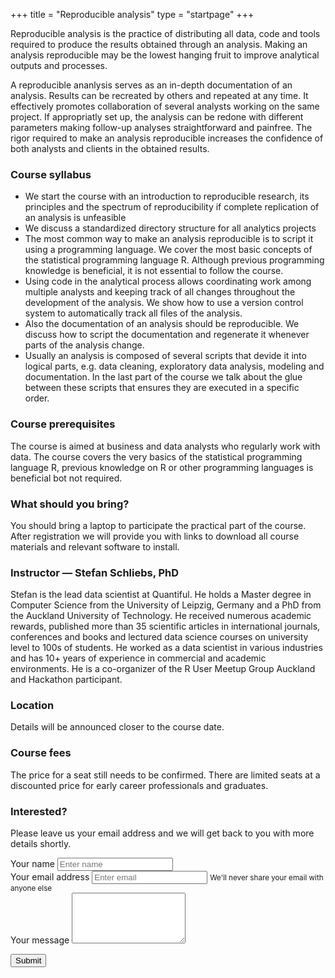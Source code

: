 +++
title = "Reproducible analysis"
type = "startpage"
+++

Reproducible analysis is the practice of distributing all data, code and tools required to produce the results obtained through an analysis.
Making an analysis reproducible may be the lowest hanging fruit to improve analytical outputs and processes. 

<!--more-->

A reproducible ananlysis serves as an in-depth documentation of an analysis.
Results can be recreated by others and repeated at any time.
It effectively promotes collaboration of several analysts working on the same project.
If appropriatly set up, the analysis can be redone with different parameters making follow-up analyses straightforward and painfree.
The rigor required to make an analysis reproducible increases the confidence of both analysts and clients in the obtained results.

### Course syllabus

- We start the course with an introduction to reproducible research, its principles and 
  the spectrum of reproducibility if complete replication of an analysis is unfeasible
- We discuss a standardized directory structure for all analytics projects 
- The most common way to make an analysis reproducible is to script it using a programming language. 
  We cover the most basic concepts of the statistical programming language R. 
  Although previous programming knowledge is beneficial, it is not essential to follow the course.
- Using code in the analytical process allows coordinating work among multiple analysts and 
  keeping track of all changes throughout the development of the analysis. 
  We show how to use a version control system to automatically track all files of the analysis.
- Also the documentation of an analysis should be reproducible.
  We discuss how to script the documentation and regenerate it whenever parts of the analysis change.
- Usually an analysis is composed of several scripts that devide it into logical parts, 
  e.g. data cleaning, exploratory data analysis, modeling and documentation. 
  In the last part of the course we talk about the glue between these scripts 
  that ensures they are executed in a specific order.



### Course prerequisites

The course is aimed at business and data analysts who regularly work with data.
The course covers the very basics of the statistical programming language R, previous knowledge on R or other programming languages is beneficial bot not required.


### What should you bring?

You should bring a laptop to participate the practical part of the course.
After registration we will provide you with links to download all course materials and relevant software to install.


### Instructor — Stefan Schliebs, PhD

Stefan is the lead data scientist at Quantiful.
He holds a Master degree in Computer Science from the University of Leipzig, Germany and a PhD from the Auckland University of Technology. He received numerous academic rewards, published more than 35 scientific articles in international journals, conferences and books and lectured data science courses on university level to 100s of students. He worked as a data scientist in various industries and has 10+ years of experience in commercial and academic environments. He is a co-organizer of the R User Meetup Group Auckland and Hackathon participant. 


### Location

Details will be announced closer to the course date.


### Course fees

The price for a seat still needs to be confirmed. There are limited seats at a discounted price for early career professionals and graduates.


### Interested?

Please leave us your email address and we will get back to you with more details shortly. 

<!--more-->

<div class="row section featured topspace">
  <div class="col-sm-8">
  
<form name="ra-contact" method="POST" netlify>
  <div class="form-group">
    <label>Your name</label>
    <input type="input" class="form-control" name="name" placeholder="Enter name">
  </div>

  <div class="form-group">
    <label>Your email address</label>
    <input type="input" class="form-control" name="email" aria-describedby="emailHelp" placeholder="Enter email">
    <small id="emailHelp" class="form-text text-muted">
      We'll never share your email with anyone else
    </small>
  </div>
  
  <div class="form-group">
    <label>Your message</label>
    <textarea class="form-control" rows="5" name="message"></textarea>
  </div>
  
  <input type="hidden" name="course" value="Reproducible Analysis">

  <button type="submit" class="btn btn-primary">Submit</button>
  <p>&nbsp;</p>
</form>
  
  </div>
</div>